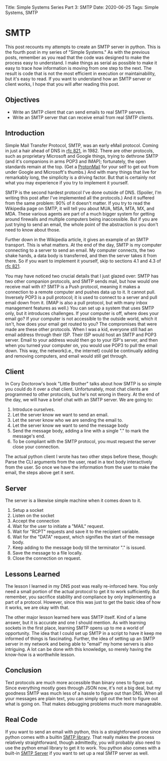 Title: Simple Systems Series Part 3: SMTP
Date: 2020-06-25
Tags: Simple Systems, SMTP

# SMTP

This post recounts my attempts to create an SMTP server in python. This is the fourth post in my series of "Simple Systems." As with the previous posts, remember as you read that the code was designed to make the process easy to understand. I make things as serial as possible to make it easy to trace how information is moving from one step to the next. The result is code that is not the most efficient in execution or maintainability, but it's easy to read. If you want to understand how an SMTP server or client works, I hope that you will after reading this post.

## Objectives

* Write an SMTP client that can send emails to real SMTP servers.
* Write an SMTP server that can receive email from real SMTP clients.

## Introduction

Simple Mail Transfer Protocol, SMTP, was an early eMail protocol. Coming in just a hair ahead of DNS in [rfc 821](https://tools.ietf.org/html/rfc821), in 1982. There are other protocols, such as proprietary Microsoft and Google things, trying to dethrone SMTP (and it's companions in arms POP3 and IMAP); fortunately, the open standards remain at the top. (Get a [ProtonMail](https://protonmail.com/) for your self to get out from under Google and Microsoft's thumbs.) And with many things that live for remarkably long, the simplicity is a driving factor. But that is certainly not what you may experience if you try to implement it yourself.

SMTP is the second hardest protocol I've done outside of DNS. (Spoiler, I'm writing this post after I've implemented all the protocols.) And it suffered from the same problem: 90% of it doesn't matter. If you try to read the Wikipedia page on SMTP, it will tell you about MUA, MSA, MTA, MX, and MDA. These various agents are part of a much bigger system for getting around firewalls and multiple computers being inaccessible. But if you are just trying to send an email, the whole point of the abstraction is you don't need to know about those.

Further down in the Wikipedia article, it gives an example of an SMTP transport. This is what matters. At the end of the day, SMTP is my computer connecting to a server to send an email. My computer connects, the two shake hands, a data body is transferred, and then the server takes it from there. So if you want to implement it yourself, skip to sections 4.1 and 4.3 of [rfc 821](https://tools.ietf.org/html/rfc821).

You may have noticed two crucial details that I just glazed over: SMTP has two other companion protocols, and SMTP sends mail, but how would one receive mail with it? SMTP is a Push protocol, meaning it makes a connection to a remote computer and pushes data up to it. It cannot pull. Inversely POP3 is a pull protocol; it is used to connect to a server and pull email down from it. (IMAP is also a pull protocol, but with many inbox management features as well.) You can set up a system that uses SMTP only, but it introduces challenges. If your computer is off, where does your email go? If your computer is not accessible to the outside world, which it isn't, how does your email get routed to you? The compromises that were made are these other protocols. When I was a kid, everyone still had an email address through their ISP. Their ISP would host an SMTP and POP3 server. Email to your address would then go to your ISP's server, and then when you turned your computer on, you would use POP3 to pull the email down. This way, the network(i.e., the internet) could be continually adding and removing computers, and email would still get through.

## Client

In Cory Doctorow's book "Little Brother" talks about how SMTP is so simple you could do it over a chat client. Unfortunately, most chat clients are programmed to other protocols, but he's not wrong in theory. At the end of the day, we will have a brief chat with an SMTP server. We are going to:

1. Introduce ourselves.
2. Let the server know we want to send an email.
3. Let the server know who we are sending the email to.
4. Let the server know we want to send the message body
5. Send the message body, adding a line with a single "." to mark the message's end.
6. To be compliant with the SMTP protocol, you must request the server close your connection.

The actual python client I wrote has two other steps before these, though: Parse the CLI arguments from the user, read in a text body interactively from the user. So once we have the information from the user to make the email, the steps above get it sent.

## Server

The server is a likewise simple machine when it comes down to it. 

1. Setup a socket
2. Listen on the socket
3. Accept the connection
4. Wait for the user to initiate a "MAIL" request.
5. Wait for "RCPT" requests and save it to the recipient variable.
6. Wait for the "DATA" request, which signifies the start of the message body.
7. Keep adding to the message body till the terminator "<CRLF>.<CRLF>" is issued.
8. Save the message to a file locally.
9. Close the connection on request.

## Lessons Learned

The lesson I learned in my DNS post was really re-inforced here. You only need a small portion of the actual protocol to get it to work sufficiently. But remember, you sacrifice stability and compliance by only implementing a part of a protocol. However, since this was just to get the basic idea of how it works, we are okay with that. 

The other major lesson learned here was SMTP itself. Kind of a lame answer, but it is accurate and one I should mention. As with learning sockets in the first place, learning SMTP opens up to me a world of opportunity. The idea that I could set up SMTP in a script to have it keep me informed of things is fascinating. Further, the idea of setting up an SMTP server in my network and being able to "email" my home servers is also intriguing. A lot can be done with this knowledge, so merely having the know-how is a worthwhile lesson.

## Conclusion

Text protocols are much more accessible than binary ones to figure out. Since everything mostly goes through JSON now, it's not a big deal, but my goodness SMTP was much less of a hassle to figure out than DNS. When all your messages are plain text, you can simply spit out the text to figure out what is going on. That makes debugging problems much more manageable.

## Real Code

If you want to send an email with python, this is a straightforward one since python comes with a builtin [SMTP library](https://docs.python.org/3/library/smtplib.html). That really makes the process relatively straightforward, though admittedly, you will probably also need to use the python email library to get it to work. You python also comes with a built-in [SMTP Server](https://docs.python.org/3/library/smtpd.html) if you want to set up a real SMTP server as well.
